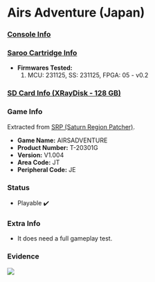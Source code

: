 # Airs Adventure (Japan)

### [Console Info](../../../../../Info/Consoles/VA13/README.md)

### [Saroo Cartridge Info](../../../../../Info/Cartridges/RetroGameParadiseStore/1.32F/README.md)

- <b>Firmwares Tested:</b>
  1. MCU: 231125, SS: 231125, FPGA: 05 - v0.2

### [SD Card Info (XRayDisk - 128 GB)](../../../../../Info/SdCards/XRayDisk/128GB/fat32/README.md)

### Game Info

Extracted from [SRP (Saturn Region Patcher)](https://segaxtreme.net/resources/saturn-region-patcher.81/download).

- <b>Game Name:</b> AIRSADVENTURE
- <b>Product Number:</b> T-20301G
- <b>Version:</b> V1.004
- <b>Area Code:</b> JT
- <b>Peripheral Code:</b> JE

### Status

- Playable :heavy_check_mark:

### Extra Info

- It does need a full gameplay test.

### Evidence

[![](https://img.youtube.com/vi/0ivMp_8T33Y/0.jpg)](https://www.youtube.com/watch?v=0ivMp_8T33Y)
